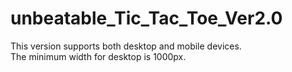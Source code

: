 # unbeatable_Tic_Tac_Toe_Ver2.0
This version supports both desktop and mobile devices. <br>
The minimum width for desktop is 1000px.
